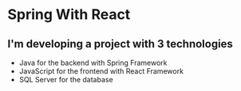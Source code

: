 # Spring With React
## I'm developing a project with 3 technologies
- Java for the backend with Spring Framework 
- JavaScript for the frontend with React Framework
- SQL Server for the database
